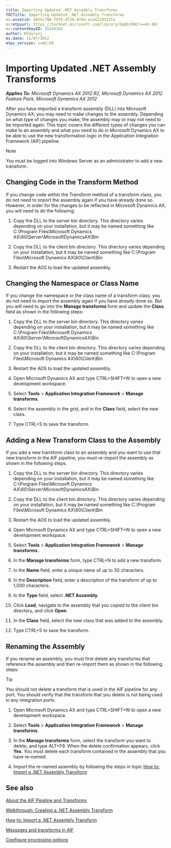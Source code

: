 ```yaml
---
title: Importing Updated .NET Assembly Transforms
TOCTitle: Importing Updated .NET Assembly Transforms
ms:assetid: 5055c786-f9f9-4720-970d-ace4219332fa
ms:mtpsurl: https://technet.microsoft.com/library/Gg861992(v=AX.60)
ms:contentKeyID: 35244192
author: Khairunj
ms.date: 11/07/2012
mtps_version: v=AX.60
---
```


# Importing Updated .NET Assembly Transforms 


_**Applies To:** Microsoft Dynamics AX 2012 R2, Microsoft Dynamics AX 2012 Feature Pack, Microsoft Dynamics AX 2012_

After you have imported a transform assembly (DLL) into Microsoft Dynamics AX, you may need to make changes to the assembly. Depending on what type of changes you make, the assembly may or may not need to be imported again. This topic covers the different types of changes you can make to an assembly and what you need to do in Microsoft Dynamics AX to be able to use the new transformation logic in the Application Integration Framework (AIF) pipeline.


> [!NOTE]
> <P>You must be logged into Windows Server as an administrator to add a new transform.</P>



## Changing Code in the Transform Method

If you change code within the Transform method of a transform class, you do not need to import the assembly again if you have already done so. However, in order for the changes to be reflected in Microsoft Dynamics AX, you will need to do the following:

1.  Copy the DLL to the server bin directory. This directory varies depending on your installation, but it may be named something like C:\\Program Files\\Microsoft Dynamics AX\\60\\Server\\MicrosoftDynamicsAX\\Bin

2.  Copy the DLL to the client bin directory. This directory varies depending on your installation, but it may be named something like C:\\Program Files\\Microsoft Dynamics AX\\60\\Client\\Bin

3.  Restart the AOS to load the updated assembly.

## Changing the Namespace or Class Name

If you change the namespace or the class name of a transform class, you do not need to import the assembly again if you have already done so. But you will need to go into the **Manage transforms** form and update the **Class** field as shown in the following steps:

1.  Copy the DLL to the server bin directory. This directory varies depending on your installation, but it may be named something like C:\\Program Files\\Microsoft Dynamics AX\\60\\Server\\MicrosoftDynamicsAX\\Bin

2.  Copy the DLL to the client bin directory. This directory varies depending on your installation, but it may be named something like C:\\Program Files\\Microsoft Dynamics AX\\60\\Client\\Bin

3.  Restart the AOS to load the updated assembly.

4.  Open Microsoft Dynamics AX and type CTRL+SHIFT+W to open a new development workspace.

5.  Select **Tools** \> **Application Integration Framework** \> **Manage transforms**.

6.  Select the assembly in the grid, and in the **Class** field, select the new class.

7.  Type CTRL+S to save the transform.

## Adding a New Transform Class to the Assembly

If you add a new transform class to an assembly and you want to use that new transform in the AIF pipeline, you must re-import the assembly as shown in the following steps.

1.  Copy the DLL to the server bin directory. This directory varies depending on your installation, but it may be named something like C:\\Program Files\\Microsoft Dynamics AX\\60\\Server\\MicrosoftDynamicsAX\\Bin

2.  Copy the DLL to the client bin directory. This directory varies depending on your installation, but it may be named something like C:\\Program Files\\Microsoft Dynamics AX\\60\\Client\\Bin

3.  Restart the AOS to load the updated assembly.

4.  Open Microsoft Dynamics AX and type CTRL+SHIFT+W to open a new development workspace.

5.  Select **Tools** \> **Application Integration Framework** \> **Manage transforms**.

6.  In the **Manage transforms** form, type CTRL+N to add a new transform.

7.  In the **Name** field, enter a unique name of up to 30 characters.

8.  In the **Description** field, enter a description of the transform of up to 1,000 characters.

9.  In the **Type** field, select **.NET Assembly**.

10. Click **Load**, navigate to the assembly that you copied to the client bin directory, and click **Open**.

11. In the **Class** field, select the new class that was added to the assembly.

12. Type CTRL+S to save the transform.

## Renaming the Assembly

If you rename an assembly, you must first delete any transforms that reference the assembly and then re-import them as shown in the following steps:


> [!TIP]
> <P>You should not delete a transform that is used in the AIF pipeline for any port. You should verify that the transform that you delete is not being used in any integration ports.</P>



1.  Open Microsoft Dynamics AX and type CTRL+SHIFT+W to open a new development workspace.

2.  Select **Tools** \> **Application Integration Framework** \> **Manage transforms**.

3.  In the **Manage transforms** form, select the transform you want to delete, and type ALT+F9. When the delete confirmation appears, click **Yes**. You must delete each transform contained in the assembly that you have re-named.

4.  Import the re-named assembly by following the steps in topic [How to: Import a .NET Assembly Transform](how-to-import-a-net-assembly-transform.md)

## See also

[About the AIF Pipeline and Transforms](about-the-aif-pipeline-and-transforms.md)

[Walkthrough: Creating a .NET Assembly Transform](walkthrough-creating-a-net-assembly-transform.md)

[How to: Import a .NET Assembly Transform](how-to-import-a-net-assembly-transform.md)

[Messages and transforms in AIF](messages-and-transforms-in-aif.md)

[Configure processing options](configure-processing-options.md)

